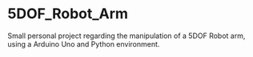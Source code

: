 # 5DOF_Robot_Arm
Small personal project regarding the manipulation of a 5DOF Robot arm, using a Arduino Uno and Python environment.
